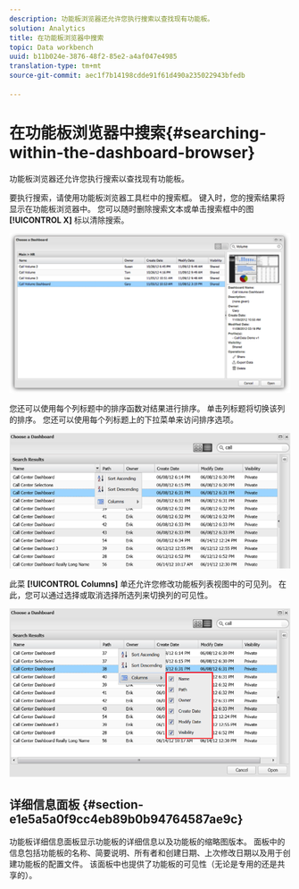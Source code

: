 ```yaml
---
description: 功能板浏览器还允许您执行搜索以查找现有功能板。
solution: Analytics
title: 在功能板浏览器中搜索
topic: Data workbench
uuid: b11b024e-3876-48f2-85e2-a4af047e4985
translation-type: tm+mt
source-git-commit: aec1f7b14198cdde91f61d490a235022943bfedb

---
```



# 在功能板浏览器中搜索{#searching-within-the-dashboard-browser}

功能板浏览器还允许您执行搜索以查找现有功能板。

要执行搜索，请使用功能板浏览器工具栏中的搜索框。 键入时，您的搜索结果将显示在功能板浏览器中。 您可以随时删除搜索文本或单击搜索框中的图 **[!UICONTROL X]** 标以清除搜索。

![](assets/search.png)

您还可以使用每个列标题中的排序函数对结果进行排序。 单击列标题将切换该列的排序。 您还可以使用每个列标题上的下拉菜单来访问排序选项。

![](assets/sorting.png)

此菜 **[!UICONTROL Columns]** 单还允许您修改功能板列表视图中的可见列。 在此，您可以通过选择或取消选择所选列来切换列的可见性。

![](assets/sorting_columns.png)

## 详细信息面板 {#section-e1e5a5a0f9cc4eb89b0b94764587ae9c}

功能板详细信息面板显示功能板的详细信息以及功能板的缩略图版本。 面板中的信息包括功能板的名称、简要说明、所有者和创建日期、上次修改日期以及用于创建功能板的配置文件。 该面板中也提供了功能板的可见性（无论是专用的还是共享的）。
